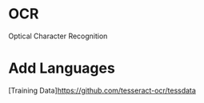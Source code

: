 # OCR
Optical Character Recognition


# Add Languages
[Training Data]https://github.com/tesseract-ocr/tessdata
